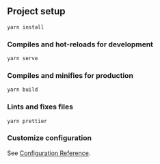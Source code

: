 #

## Project setup

```
yarn install
```

### Compiles and hot-reloads for development

```
yarn serve
```

### Compiles and minifies for production

```
yarn build
```

### Lints and fixes files

```
yarn prettier
```

### Customize configuration

See [Configuration Reference](https://cli.vuejs.org/config/).
